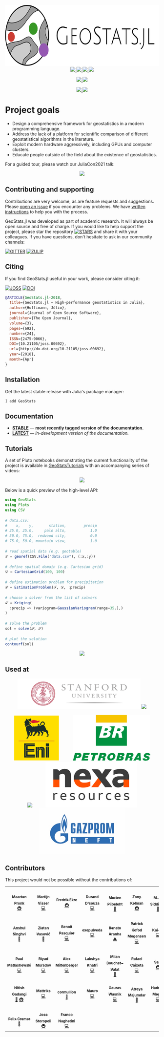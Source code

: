 <p align="center">
  <img src="docs/src/assets/logo-text.svg" height="200"><br>
  <a href="https://github.com/JuliaEarth/GeoStats.jl/actions">
    <img src="https://img.shields.io/github/workflow/status/JuliaEarth/GeoStats.jl/CI?style=flat-square">
  </a>
  <a href="https://JuliaEarth.github.io/GeoStats.jl/stable">
    <img src="https://img.shields.io/badge/docs-stable-blue?style=flat-square">
  </a>
  <a href="https://JuliaEarth.github.io/GeoStats.jl/latest">
    <img src="https://img.shields.io/badge/docs-latest-blue?style=flat-square">
  </a>
  <a href="LICENSE">
    <img src="https://img.shields.io/badge/license-MIT-blue?style=flat-square">
  </a>
</p>
<p align="center">
  <a href="https://doi.org/10.21105/joss.00692">
    <img src="https://img.shields.io/badge/JOSS-10.21105%2Fjoss.00692-brightgreen?style=flat-square">
  </a>
  <a href="https://zenodo.org/badge/latestdoi/33827844">
    <img src="https://img.shields.io/badge/DOI-10.5281%2Fzenodo.3875233-blue?style=flat-square">
  </a>
</p>
<p align="center">
  <a href="https://gitter.im/JuliaEarth/GeoStats.jl">
    <img src="https://img.shields.io/badge/chat-on%20gitter-bc0067?style=flat-square">
  </a>
  <a href="https://julialang.zulipchat.com/#narrow/stream/276201-geostats.2Ejl">
    <img src="https://img.shields.io/badge/chat-on%20zulip-9cf?style=flat-square">
  </a>
</p>

# Project goals

- Design a comprehensive framework for geostatistics in a modern programming language.
- Address the lack of a platform for scientific comparison of different geostatistical
  algorithms in the literature.
- Exploit modern hardware aggressively, including GPUs and computer clusters.
- Educate people outside of the field about the existence of geostatistics.

For a guided tour, please watch our JuliaCon2021 talk:

<p align="center">
  <a href="https://youtu.be/75A6zyn5pIE">
    <img src="https://img.youtube.com/vi/75A6zyn5pIE/maxresdefault.jpg">
  </a>
</p>

## Contributing and supporting

Contributions are very welcome, as are feature requests and suggestions. Please
[open an issue](https://github.com/JuliaEarth/GeoStats.jl/issues) if you encounter
any problems. We have [written instructions](CONTRIBUTING.md) to help you with
the process.

GeoStats.jl was developed as part of academic research. It will always be open
source and free of charge. If you would like to help support the project, please
star the repository [![STARS][stars-img]][stars-url] and share it with your colleagues.
If you have questions, don't hesitate to ask in our community channels:

[![GITTER][gitter-img]][gitter-url]
[![ZULIP][zulip-img]][zulip-url]

## Citing

If you find GeoStats.jl useful in your work, please consider citing it:

[![JOSS][joss-img]][joss-url]
[![DOI][zenodo-img]][zenodo-url]

```bibtex
@ARTICLE{GeoStats.jl-2018,
  title={GeoStats.jl – High-performance geostatistics in Julia},
  author={Hoffimann, Júlio},
  journal={Journal of Open Source Software},
  publisher={The Open Journal},
  volume={3},
  pages={692},
  number={24},
  ISSN={2475-9066},
  DOI={10.21105/joss.00692},
  url={http://dx.doi.org/10.21105/joss.00692},
  year={2018},
  month={Apr}
}
```

## Installation

Get the latest stable release with Julia's package manager:

```julia
] add GeoStats
```

## Documentation

- [**STABLE**][docs-stable-url] &mdash; **most recently tagged version of the documentation.**
- [**LATEST**][docs-latest-url] &mdash; *in-development version of the documentation.*

## Tutorials

A set of Pluto notebooks demonstrating the current functionality of the project is available in
[GeoStatsTutorials](https://github.com/JuliaEarth/GeoStatsTutorials)
with an accompanying series of videos:

<p align="center">
  <a href="https://www.youtube.com/playlist?list=PLsH4hc788Z1f1e61DN3EV9AhDlpbhhanw">
    <img src="https://img.youtube.com/vi/yDIK9onnZVw/maxresdefault.jpg">
  </a>
</p>

Below is a quick preview of the high-level API:

```julia
using GeoStats
using Plots
using CSV

# data.csv:
#    x,    y,       station,        precip
# 25.0, 25.0,     palo alto,           1.0
# 50.0, 75.0,  redwood city,           0.0
# 75.0, 50.0, mountain view,           1.0

# read spatial data (e.g. geotable)
𝒯 = georef(CSV.File("data.csv"), (:x,:y))

# define spatial domain (e.g. Cartesian grid)
𝒟 = CartesianGrid(100, 100)

# define estimation problem for precipitation
𝒫 = EstimationProblem(𝒯, 𝒟, :precip)

# choose a solver from the list of solvers
𝒮 = Kriging(
  :precip => (variogram=GaussianVariogram(range=35.),)
)

# solve the problem
sol = solve(𝒫, 𝒮)

# plot the solution
contourf(sol)
```
<p align="center">
  <img src="docs/src/images/EstimationSolution.png">
</p>

## Used at

<p align="center">
  <img src="docs/src/images/Stanford.png" height="100">
  <img src="docs/src/images/IBM.png" height="100"><br><br>
  <img src="docs/src/images/ENI.png" height="150" hspace="20">
  <img src="docs/src/images/Petrobras.gif" height="150" hspace="20">
  <img src="docs/src/images/Deltares.png" height="150" hspace="20">
  <img src="docs/src/images/Nexa.jpg" height="150" hspace="20">
  <img src="docs/src/images/Gazprom.png" height="150" hspace="20">
</p>

[docs-stable-img]: https://img.shields.io/badge/docs-stable-blue?style=flat-square
[docs-stable-url]: https://JuliaEarth.github.io/GeoStats.jl/stable

[docs-latest-img]: https://img.shields.io/badge/docs-latest-blue?style=flat-square
[docs-latest-url]: https://JuliaEarth.github.io/GeoStats.jl/latest

[joss-img]: https://img.shields.io/badge/JOSS-10.21105%2Fjoss.00692-brightgreen?style=flat-square
[joss-url]: https://doi.org/10.21105/joss.00692

[zenodo-img]: https://img.shields.io/badge/DOI-10.5281%2Fzenodo.3875233-blue?style=flat-square
[zenodo-url]: https://zenodo.org/badge/latestdoi/33827844

[gitter-img]: https://img.shields.io/badge/chat-on%20gitter-bc0067?style=flat-square
[gitter-url]: https://gitter.im/JuliaEarth/GeoStats.jl

[zulip-img]: https://img.shields.io/badge/chat-on%20zulip-9cf?style=flat-square
[zulip-url]: https://julialang.zulipchat.com/#narrow/stream/276201-geostats.2Ejl

[stars-img]: https://img.shields.io/github/stars/JuliaEarth/GeoStats.jl?style=social
[stars-url]: https://github.com/JuliaEarth/GeoStats.jl

## Contributors

This project would not be possible without the contributions of:

<!-- ALL-CONTRIBUTORS-LIST:START - Do not remove or modify this section -->
<!-- prettier-ignore-start -->
<!-- markdownlint-disable -->
<table>
  <tr>
    <td align="center"><a href="https://www.evetion.nl"><img src="https://avatars0.githubusercontent.com/u/8655030?v=4?s=100" width="100px;" alt=""/><br /><sub><b>Maarten Pronk</b></sub></a><br /><a href="#infra-evetion" title="Infrastructure (Hosting, Build-Tools, etc)">🚇</a></td>
    <td align="center"><a href="https://github.com/visr"><img src="https://avatars1.githubusercontent.com/u/4471859?v=4?s=100" width="100px;" alt=""/><br /><sub><b>Martijn Visser</b></sub></a><br /><a href="https://github.com/JuliaEarth/GeoStats.jl/commits?author=visr" title="Code">💻</a></td>
    <td align="center"><a href="https://github.com/fredrikekre"><img src="https://avatars2.githubusercontent.com/u/11698744?v=4?s=100" width="100px;" alt=""/><br /><sub><b>Fredrik Ekre</b></sub></a><br /><a href="#infra-fredrikekre" title="Infrastructure (Hosting, Build-Tools, etc)">🚇</a></td>
    <td align="center"><a href="http://dldx.org"><img src="https://avatars2.githubusercontent.com/u/107700?v=4?s=100" width="100px;" alt=""/><br /><sub><b>Durand D'souza</b></sub></a><br /><a href="https://github.com/JuliaEarth/GeoStats.jl/commits?author=dldx" title="Code">💻</a></td>
    <td align="center"><a href="https://github.com/mortenpi"><img src="https://avatars1.githubusercontent.com/u/147757?v=4?s=100" width="100px;" alt=""/><br /><sub><b>Morten Piibeleht</b></sub></a><br /><a href="https://github.com/JuliaEarth/GeoStats.jl/commits?author=mortenpi" title="Documentation">📖</a></td>
    <td align="center"><a href="https://github.com/tkelman"><img src="https://avatars0.githubusercontent.com/u/5934628?v=4?s=100" width="100px;" alt=""/><br /><sub><b>Tony Kelman</b></sub></a><br /><a href="#infra-tkelman" title="Infrastructure (Hosting, Build-Tools, etc)">🚇</a></td>
    <td align="center"><a href="https://www.linkedin.com/in/madnansiddique/"><img src="https://avatars0.githubusercontent.com/u/8629089?v=4?s=100" width="100px;" alt=""/><br /><sub><b>M. A. Siddique</b></sub></a><br /><a href="#question-masiddique" title="Answering Questions">💬</a></td>
  </tr>
  <tr>
    <td align="center"><a href="https://github.com/asinghvi17"><img src="https://avatars1.githubusercontent.com/u/32143268?v=4?s=100" width="100px;" alt=""/><br /><sub><b>Anshul Singhvi</b></sub></a><br /><a href="https://github.com/JuliaEarth/GeoStats.jl/commits?author=asinghvi17" title="Documentation">📖</a></td>
    <td align="center"><a href="https://zdroid.github.io"><img src="https://avatars2.githubusercontent.com/u/2725611?v=4?s=100" width="100px;" alt=""/><br /><sub><b>Zlatan Vasović</b></sub></a><br /><a href="https://github.com/JuliaEarth/GeoStats.jl/commits?author=zdroid" title="Documentation">📖</a></td>
    <td align="center"><a href="https://www.bpasquier.com/"><img src="https://avatars2.githubusercontent.com/u/4486578?v=4?s=100" width="100px;" alt=""/><br /><sub><b>Benoit Pasquier</b></sub></a><br /><a href="https://github.com/JuliaEarth/GeoStats.jl/commits?author=briochemc" title="Code">💻</a></td>
    <td align="center"><a href="https://github.com/exepulveda"><img src="https://avatars2.githubusercontent.com/u/5109252?v=4?s=100" width="100px;" alt=""/><br /><sub><b>exepulveda</b></sub></a><br /><a href="https://github.com/JuliaEarth/GeoStats.jl/commits?author=exepulveda" title="Code">💻</a></td>
    <td align="center"><a href="https://github.com/errearanhas"><img src="https://avatars1.githubusercontent.com/u/12888985?v=4?s=100" width="100px;" alt=""/><br /><sub><b>Renato Aranha</b></sub></a><br /><a href="https://github.com/JuliaEarth/GeoStats.jl/commits?author=errearanhas" title="Tests">⚠️</a></td>
    <td align="center"><a href="http://pkofod.com/"><img src="https://avatars0.githubusercontent.com/u/8431156?v=4?s=100" width="100px;" alt=""/><br /><sub><b>Patrick Kofod Mogensen</b></sub></a><br /><a href="https://github.com/JuliaEarth/GeoStats.jl/commits?author=pkofod" title="Code">💻</a></td>
    <td align="center"><a href="http://xuk.ai"><img src="https://avatars1.githubusercontent.com/u/5985769?v=4?s=100" width="100px;" alt=""/><br /><sub><b>Kai Xu</b></sub></a><br /><a href="https://github.com/JuliaEarth/GeoStats.jl/commits?author=xukai92" title="Code">💻</a></td>
  </tr>
  <tr>
    <td align="center"><a href="https://github.com/PaulMatlashewski"><img src="https://avatars1.githubusercontent.com/u/13931255?v=4?s=100" width="100px;" alt=""/><br /><sub><b>Paul Matlashewski</b></sub></a><br /><a href="https://github.com/JuliaEarth/GeoStats.jl/commits?author=PaulMatlashewski" title="Code">💻</a></td>
    <td align="center"><a href="https://github.com/riyadm"><img src="https://avatars1.githubusercontent.com/u/38479955?v=4?s=100" width="100px;" alt=""/><br /><sub><b>Riyad Muradov</b></sub></a><br /><a href="https://github.com/JuliaEarth/GeoStats.jl/commits?author=riyadm" title="Code">💻</a></td>
    <td align="center"><a href="https://github.com/ammilten"><img src="https://avatars0.githubusercontent.com/u/29921747?v=4?s=100" width="100px;" alt=""/><br /><sub><b>Alex Miltenberger</b></sub></a><br /><a href="https://github.com/JuliaEarth/GeoStats.jl/commits?author=ammilten" title="Code">💻</a></td>
    <td align="center"><a href="https://www.linkedin.com/in/LakshyaKhatri"><img src="https://avatars1.githubusercontent.com/u/28972442?v=4?s=100" width="100px;" alt=""/><br /><sub><b>Lakshya Khatri</b></sub></a><br /><a href="https://github.com/JuliaEarth/GeoStats.jl/commits?author=LakshyaKhatri" title="Code">💻</a></td>
    <td align="center"><a href="http://bouchet-valat.site.ined.fr"><img src="https://avatars3.githubusercontent.com/u/1120448?v=4?s=100" width="100px;" alt=""/><br /><sub><b>Milan Bouchet-Valat</b></sub></a><br /><a href="https://github.com/JuliaEarth/GeoStats.jl/commits?author=nalimilan" title="Documentation">📖</a></td>
    <td align="center"><a href="http://www.linkedin.com/in/rmcaixeta"><img src="https://avatars3.githubusercontent.com/u/8386288?v=4?s=100" width="100px;" alt=""/><br /><sub><b>Rafael Caixeta</b></sub></a><br /><a href="https://github.com/JuliaEarth/GeoStats.jl/commits?author=rmcaixeta" title="Code">💻</a></td>
    <td align="center"><a href="https://github.com/ElOceanografo"><img src="https://avatars3.githubusercontent.com/u/1072448?v=4?s=100" width="100px;" alt=""/><br /><sub><b>Sam</b></sub></a><br /><a href="#infra-ElOceanografo" title="Infrastructure (Hosting, Build-Tools, etc)">🚇</a></td>
  </tr>
  <tr>
    <td align="center"><a href="http://nitishgadangi.github.io"><img src="https://avatars0.githubusercontent.com/u/29014716?v=4?s=100" width="100px;" alt=""/><br /><sub><b>Nitish Gadangi</b></sub></a><br /><a href="https://github.com/JuliaEarth/GeoStats.jl/commits?author=NitishGadangi" title="Documentation">📖</a> <a href="#infra-NitishGadangi" title="Infrastructure (Hosting, Build-Tools, etc)">🚇</a></td>
    <td align="center"><a href="https://github.com/Mattriks"><img src="https://avatars0.githubusercontent.com/u/18226881?v=4?s=100" width="100px;" alt=""/><br /><sub><b>Mattriks</b></sub></a><br /><a href="https://github.com/JuliaEarth/GeoStats.jl/commits?author=Mattriks" title="Code">💻</a></td>
    <td align="center"><a href="https://cormullion.github.io"><img src="https://avatars1.githubusercontent.com/u/52289?v=4?s=100" width="100px;" alt=""/><br /><sub><b>cormullion</b></sub></a><br /><a href="https://github.com/JuliaEarth/GeoStats.jl/commits?author=cormullion" title="Documentation">📖</a></td>
    <td align="center"><a href="http://maurow.bitbucket.io/"><img src="https://avatars1.githubusercontent.com/u/4098145?v=4?s=100" width="100px;" alt=""/><br /><sub><b>Mauro</b></sub></a><br /><a href="https://github.com/JuliaEarth/GeoStats.jl/commits?author=mauro3" title="Code">💻</a></td>
    <td align="center"><a href="https://github.com/cyborg1995"><img src="https://avatars.githubusercontent.com/u/55525317?v=4?s=100" width="100px;" alt=""/><br /><sub><b>Gaurav Wasnik</b></sub></a><br /><a href="https://github.com/JuliaEarth/GeoStats.jl/commits?author=cyborg1995" title="Code">💻</a></td>
    <td align="center"><a href="https://github.com/atreyamaj"><img src="https://avatars.githubusercontent.com/u/14348863?v=4?s=100" width="100px;" alt=""/><br /><sub><b>Atreya Majumdar</b></sub></a><br /><a href="https://github.com/JuliaEarth/GeoStats.jl/commits?author=atreyamaj" title="Documentation">📖</a></td>
    <td align="center"><a href="https://github.com/hameye"><img src="https://avatars.githubusercontent.com/u/57682091?v=4?s=100" width="100px;" alt=""/><br /><sub><b>Hadrien Meyer</b></sub></a><br /><a href="https://github.com/JuliaEarth/GeoStats.jl/commits?author=hameye" title="Code">💻</a></td>
  </tr>
  <tr>
    <td align="center"><a href="https://github.com/felixcremer"><img src="https://avatars.githubusercontent.com/u/17124431?v=4?s=100" width="100px;" alt=""/><br /><sub><b>Felix Cremer</b></sub></a><br /><a href="https://github.com/JuliaEarth/GeoStats.jl/commits?author=felixcremer" title="Documentation">📖</a></td>
    <td align="center"><a href="http://storopoli.io"><img src="https://avatars.githubusercontent.com/u/43353831?v=4?s=100" width="100px;" alt=""/><br /><sub><b>Jose Storopoli</b></sub></a><br /><a href="#infra-storopoli" title="Infrastructure (Hosting, Build-Tools, etc)">🚇</a></td>
    <td align="center"><a href="https://github.com/fnaghetini"><img src="https://avatars.githubusercontent.com/u/63740520?v=4?s=100" width="100px;" alt=""/><br /><sub><b>Franco Naghetini</b></sub></a><br /><a href="https://github.com/JuliaEarth/GeoStats.jl/commits?author=fnaghetini" title="Code">💻</a></td>
  </tr>
</table>

<!-- markdownlint-restore -->
<!-- prettier-ignore-end -->

<!-- ALL-CONTRIBUTORS-LIST:END -->
